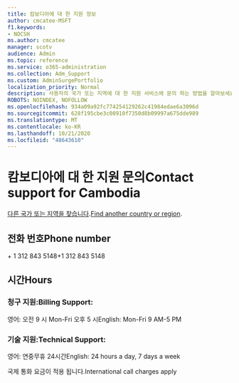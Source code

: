```yaml
---
title: 캄보디아에 대 한 지원 정보
author: cmcatee-MSFT
f1.keywords:
- NOCSH
ms.author: cmcatee
manager: scotv
audience: Admin
ms.topic: reference
ms.service: o365-administration
ms.collection: Adm_Support
ms.custom: AdminSurgePortfolio
localization_priority: Normal
description: 사용자의 국가 또는 지역에 대 한 지원 서비스에 문의 하는 방법을 알아보세요.
ROBOTS: NOINDEX, NOFOLLOW
ms.openlocfilehash: 934a09a92fc774254129262c41984edae6a3096d
ms.sourcegitcommit: 628f195cbe3c00910f7350d8b09997a675dde989
ms.translationtype: MT
ms.contentlocale: ko-KR
ms.lasthandoff: 10/21/2020
ms.locfileid: "48643610"
---
```

# <a name="contact-support-for-cambodia"></a><span data-ttu-id="0fb46-103">캄보디아에 대 한 지원 문의</span><span class="sxs-lookup"><span data-stu-id="0fb46-103">Contact support for Cambodia</span></span>

<span data-ttu-id="0fb46-104">[다른 국가 또는 지역을 찾습니다](../contact-support-for-business-products.md).</span><span class="sxs-lookup"><span data-stu-id="0fb46-104">[Find another country or region](../contact-support-for-business-products.md).</span></span>

## <a name="phone-number"></a><span data-ttu-id="0fb46-105">전화 번호</span><span class="sxs-lookup"><span data-stu-id="0fb46-105">Phone number</span></span>
<span data-ttu-id="0fb46-106">+ 1 312 843 5148</span><span class="sxs-lookup"><span data-stu-id="0fb46-106">+1 312 843 5148</span></span>

## <a name="hours"></a><span data-ttu-id="0fb46-107">시간</span><span class="sxs-lookup"><span data-stu-id="0fb46-107">Hours</span></span>
### <a name="billing-support"></a><span data-ttu-id="0fb46-108">청구 지원:</span><span class="sxs-lookup"><span data-stu-id="0fb46-108">Billing Support:</span></span>

<span data-ttu-id="0fb46-109">영어: 오전 9 시 Mon-Fri 오후 5 시</span><span class="sxs-lookup"><span data-stu-id="0fb46-109">English: Mon-Fri 9 AM-5 PM</span></span>

### <a name="technical-support"></a><span data-ttu-id="0fb46-110">기술 지원:</span><span class="sxs-lookup"><span data-stu-id="0fb46-110">Technical Support:</span></span>

<span data-ttu-id="0fb46-111">영어: 연중무휴 24시간</span><span class="sxs-lookup"><span data-stu-id="0fb46-111">English: 24 hours a day, 7 days a week</span></span>

<span data-ttu-id="0fb46-112">국제 통화 요금이 적용 됩니다.</span><span class="sxs-lookup"><span data-stu-id="0fb46-112">International call charges apply</span></span>
